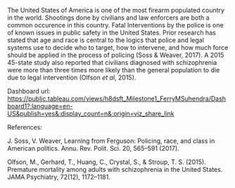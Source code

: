 The United States of America is one of the most firearm populated country in the world. Shootings done by civilians and law enforcers are both a common occurence in this country. Fatal Interventions by the police is one of known issues in public safety in the United States. Prior research has stated that age and race is central to the logics that police and legal systems use to decide who to target, how to intervene, and how much force should be applied in the process of policing (Soss & Weaver, 2017).  A 2015 45-state study also reported that civilians diagnosed with schizophrenia were more than three times more likely than the general population to die due to legal intervention (Olfson *et al*, 2015). 

Dashboard url:
https://public.tableau.com/views/h8dsft_Milestone1_FerryMSuhendra/Dashboard1?:language=en-US&publish=yes&:display_count=n&:origin=viz_share_link

References:

J. Soss, V. Weaver, Learning from Ferguson: Policing, race, and class in American politics. Annu. Rev. Polit. Sci. 20, 565–591 (2017).

Olfson, M., Gerhard, T., Huang, C., Crystal, S., & Stroup, T. S. (2015). Premature mortality among adults with schizophrenia in the United States. JAMA Psychiatry, 72(12), 1172–1181.